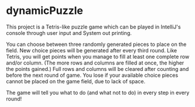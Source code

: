 # dynamicPuzzle

This project is a Tetris-like puzzle game which can be played in IntelliJ's console through user input and System out printing.

You can choose between three randomly generated pieces to place on the field. New choice pieces will be generated after every third round.
Like Tetris, you will get points when you manage to fill at least one complete row and/or column. (The more rows and columns are filled at once, the higher the points gained.)
Full rows and columns will be cleared after counting and before the next round of game.
You lose if your available choice pieces cannot be placed on the game field, due to lack of space.

The game will tell you what to do (and what not to do) in every step in every round!
